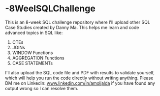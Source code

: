# -8WeelSQLChallenge
This is an 8-week SQL challenge repository where I'll upload other SQL Case Studies created by Danny Ma.
This helps me learn and code advanced topics in SQL like:
1. CTEs
2. JOINs
3. WINDOW Functions
4. AGGREGATION Functions
5. CASE STATEMENTs

I'll also upload the SQL code file and PDF with results to validate yourself, which will help you run the code directly without writing anything.
Please DM me on Linkedin: www.linkedin.com/in/amoljalda if you have found any output wrong so I can resolve them.
